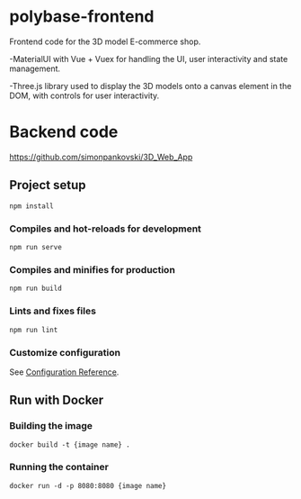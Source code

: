 # polybase-frontend

Frontend code for the 3D model E-commerce shop.

-MaterialUI with Vue + Vuex for handling the UI, user interactivity and state management.

-Three.js library used to display the 3D models onto a canvas element in the DOM, with controls for user interactivity.

# Backend code

https://github.com/simonpankovski/3D_Web_App

## Project setup
```
npm install
```

### Compiles and hot-reloads for development
```
npm run serve
```

### Compiles and minifies for production
```
npm run build
```

### Lints and fixes files
```
npm run lint
```

### Customize configuration
See [Configuration Reference](https://cli.vuejs.org/config/).

## Run with Docker
### Building the image
``` docker build -t {image name} . ```
### Running the container
``` docker run -d -p 8080:8080 {image name} ```
